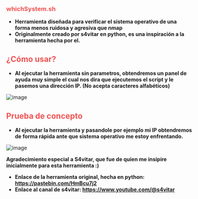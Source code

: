 

### <span style="color:rgb(238, 83, 83)">whichSystem.sh</span>

- **Herramienta diseñada para verificar el sistema operativo de una forma menos ruidosa y agresiva que nmap**
- **Originalmente creado por s4vitar en python, es una inspiración a la herramienta hecha por el.**

## <span style="color:rgb(238, 83, 83)">¿Cómo usar?</span>

- **Al ejecutar la herramienta sin parametros, obtendremos un panel de ayuda muy simple el cual nos dira que ejecutemos el script y le pasemos una dirección IP. (No acepta caracteres alfabéticos)**

![image](https://github.com/user-attachments/assets/fb55f9ec-272d-4bad-96a8-c9e37b6c1e98)

## <span style="color:rgb(238, 83, 83)">Prueba de concepto</span>

- **Al ejecutar la herramienta y pasandole por ejemplo mi IP obtendremos de forma rápida ante que sistema operativo me estoy enfrentando.**

![image](https://github.com/user-attachments/assets/eb0fc838-ac9b-489c-ace5-b3046dcbfbed)

**Agradecimiento especial a S4vitar, que fue de quien me insipire inicialmente para esta herramienta :)**

- **Enlace de la herramienta original, hecha en python: https://pastebin.com/HmBcu7j2**
- **Enlace al canal de s4vitar: https://www.youtube.com/@s4vitar**
